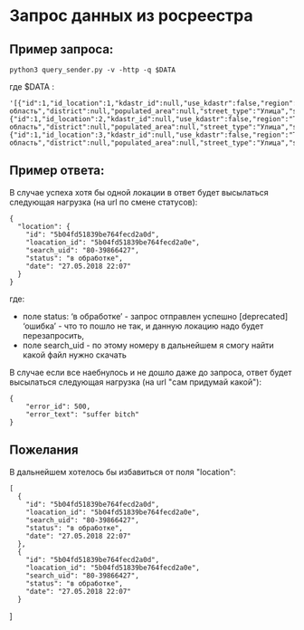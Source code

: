 # Запрос данных из росреестра
## Пример запроса:
```
python3 query_sender.py -v -http -q $DATA
```
где $DATA : 
```
'[{"id":1,"id_location":1,"kdastr_id":null,"use_kdastr":false,"region":"Томская область","district":null,"populated_area":null,"street_type":"Улица","street_name":"Красноармейская","house_number":"148","apartment":"26"},{"id":1,"id_location":2,"kdastr_id":null,"use_kdastr":false,"region":"Томская область","district":null,"populated_area":null,"street_type":"Улица","street_name":"Красноармейская","house_number":"148","apartment":"29"},{"id":1,"id_location":3,"kdastr_id":null,"use_kdastr":false,"region":"Томская область","district":null,"populated_area":null,"street_type":"Улица","street_name":"Красноармейская","house_number":"148","apartment":"27"}]'
```

## Пример ответа:
В случае успеха хотя бы одной локации в ответ будет высылаться следующая нагрузка (на url по смене статусов):
```
{
  "location": {
    "id": "5b04fd51839be764fecd2a0d",
    "loacation_id": "5b04fd51839be764fecd2a0e",
    "search_uid": "80-39866427",
    "status": "в обработке",
    "date": "27.05.2018 22:07"
  }
}

```
где:
* поле status:
‘в обработке’ - запрос отправлен успешно
[deprecated] ‘ошибка’ - что то пошло не так, и данную локацию надо будет перезапросить, 
* поле  search_uid - по этому номеру в дальнейшем я смогу найти какой файл нужно скачать

В случае если все наебнулось и не дошло даже до запроса, ответ будет высылаться следующая нагрузка (на url "сам придумай какой"):
```
{
    "error_id": 500,
    "error_text": "suffer bitch" 
}
```

## Пожелания
В дальнейшем хотелось бы избавиться от поля "location":
```
[ 
  {
    "id": "5b04fd51839be764fecd2a0d",
    "loacation_id": "5b04fd51839be764fecd2a0e",
    "search_uid": "80-39866427",
    "status": "в обработке",
    "date": "27.05.2018 22:07"
  },
  {
    "id": "5b04fd51839be764fecd2a0d",
    "loacation_id": "5b04fd51839be764fecd2a0e",
    "search_uid": "80-39866427",
    "status": "в обработке",
    "date": "27.05.2018 22:07"
  }
  ```
]
